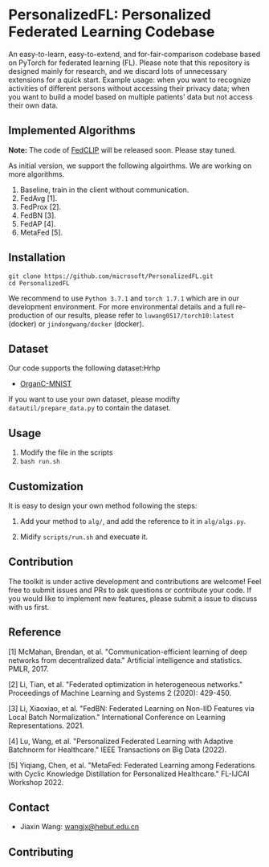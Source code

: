 # PersonalizedFL: Personalized Federated Learning Codebase

An easy-to-learn, easy-to-extend, and for-fair-comparison codebase based on PyTorch for federated learning (FL). 
Please note that this repository is designed mainly for research, and we discard lots of unnecessary extensions for a quick start.
Example usage: when you want to recognize activities of different persons without accessing their privacy data; when you want to build a model based on multiple patients' data but not access their own data.

## Implemented Algorithms

**Note:** The code of [FedCLIP](https://arxiv.org/abs/2302.13485v1) will be released soon. Please stay tuned.

As initial version, we support the following algoirthms. We are working on more algorithms. 

1. Baseline, train in the client without communication.
2. FedAvg [1].
3. FedProx [2].
4. FedBN [3].
5. FedAP [4].
6. MetaFed [5].

## Installation

```
git clone https://github.com/microsoft/PersonalizedFL.git
cd PersonalizedFL
```
We recommend to use `Python 3.7.1` and `torch 1.7.1` which are in our development environment. 
For more environmental details and a full re-production of our results, please refer to `luwang0517/torch10:latest` (docker) or `jindongwang/docker` (docker).

## Dataset

Our code supports the following dataset:Hrhp
* [OrganC-MNIST](https://wjdcloud.blob.core.windows.net/dataset/cycfed/medmnistC.tar.gz)

If you want to use your own dataset, please modifty `datautil/prepare_data.py` to contain the dataset.

## Usage

1. Modify the file in the scripts
2. `bash run.sh`

## Customization

It is easy to design your own method following the steps:

1. Add your method to `alg/`, and add the reference to it in `alg/algs.py`.

2. Midify `scripts/run.sh` and execuate it.


## Contribution

The toolkit is under active development and contributions are welcome! Feel free to submit issues and PRs to ask questions or contribute your code. If you would like to implement new features, please submit a issue to discuss with us first.

## Reference

[1] McMahan, Brendan, et al. "Communication-efficient learning of deep networks from decentralized data." Artificial intelligence and statistics. PMLR, 2017.

[2] Li, Tian, et al. "Federated optimization in heterogeneous networks." Proceedings of Machine Learning and Systems 2 (2020): 429-450.

[3] Li, Xiaoxiao, et al. "FedBN: Federated Learning on Non-IID Features via Local Batch Normalization." International Conference on Learning Representations. 2021.

[4] Lu, Wang, et al. "Personalized Federated Learning with Adaptive Batchnorm for Healthcare." IEEE Transactions on Big Data (2022).

[5] Yiqiang, Chen, et al. "MetaFed: Federated Learning among Federations with Cyclic Knowledge Distillation for Personalized Healthcare." FL-IJCAI Workshop 2022.


## Contact

- Jiaxin Wang: wangjx@hebut.edu.cn

## Contributing


